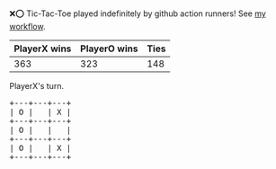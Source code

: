 :x::o: Tic-Tac-Toe played indefinitely by github action runners! See [my workflow](.github/workflows/play.yaml).

|PlayerX wins|PlayerO wins|Ties|
|-|-|-|
|363|323|148|

PlayerX's turn.

<pre>
+---+---+---+
| O |   | X |
+---+---+---+
| O |   |   |
+---+---+---+
| O |   | X |
+---+---+---+
</pre>